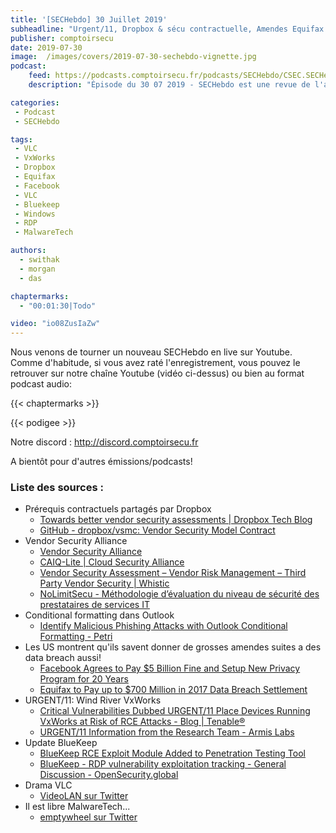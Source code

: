 ```yaml
---
title: '[SECHebdo] 30 Juillet 2019'
subheadline: "Urgent/11, Dropbox & sécu contractuelle, Amendes Equifax & Facebook, Bluekeep, VLC, Vendor Security Alliance, MalwareTech, etc."
publisher: comptoirsecu
date: 2019-07-30
image:  /images/covers/2019-07-30-sechebdo-vignette.jpg
podcast:
    feed: https://podcasts.comptoirsecu.fr/podcasts/SECHebdo/CSEC.SECHebdo.2019-07-30.m4a
    description: "Épisode du 30 07 2019 - SECHebdo est une revue de l'actualité cybersécurité réalisée en live sur Youtube, généralement le mardi soir."

categories:
 - Podcast
 - SECHebdo

tags:
 - VLC
 - VxWorks
 - Dropbox
 - Equifax
 - Facebook
 - VLC
 - Bluekeep
 - Windows
 - RDP
 - MalwareTech

authors:
  - swithak
  - morgan
  - das

chaptermarks:
  - "00:01:30|Todo"

video: "io08ZusIaZw"
---
```


Nous venons de tourner un nouveau SECHebdo en live sur Youtube. Comme d'habitude, si vous avez raté l'enregistrement, vous pouvez le retrouver sur notre chaîne Youtube (vidéo ci-dessus) ou bien au format podcast audio:

{{< chaptermarks >}}

{{< podigee >}}

Notre discord : <http://discord.comptoirsecu.fr>

A bientôt pour d'autres émissions/podcasts!

### Liste des sources :

*  Prérequis contractuels partagés par Dropbox
	* [Towards better vendor security assessments | Dropbox Tech Blog](https://blogs.dropbox.com/tech/2019/03/towards-better-vendor-security-assessments/)
	* [GitHub - dropbox/vsmc: Vendor Security Model Contract](https://github.com/dropbox/vsmc)
*  Vendor Security Alliance
	* [Vendor Security Alliance](https://www.vendorsecurityalliance.org/)
	* [CAIQ-Lite | Cloud Security Alliance](https://cloudsecurityalliance.org/artifacts/caiq-lite/)
	* [Vendor Security Assessment – Vendor Risk Management – Third Party Vendor Security | Whistic](https://www.whistic.com/)
	* [NoLimitSecu - Méthodologie d’évaluation du niveau de sécurité des prestataires de services IT](https://www.nolimitsecu.fr/methodologie-d-evaluation-du-niveau-de-securite-des-prestataires-de-services-it/)
*  Conditional formatting dans Outlook
	* [Identify Malicious Phishing Attacks with Outlook Conditional Formatting - Petri](https://www.petri.com/identify-malicious-phishing-attacks-outlook-conditional-formatting)
*  Les US montrent qu'ils savent donner de grosses amendes suites a des data breach aussi!
	* [Facebook Agrees to Pay $5 Billion Fine and Setup New Privacy Program for 20 Years](https://thehackernews.com/2019/07/ftc-facebook-privacy-program.html)
	* [Equifax to Pay up to $700 Million in 2017 Data Breach Settlement](https://thehackernews.com/2019/07/equifax-data-breach-fine.html)
*  URGENT/11: Wind River VxWorks
	* [Critical Vulnerabilities Dubbed URGENT/11 Place Devices Running VxWorks at Risk of RCE Attacks - Blog | Tenable®](https://fr.tenable.com/blog/critical-vulnerabilities-dubbed-urgent11-place-devices-running-vxworks-at-risk-of-rce-attacks)
	* [URGENT/11 Information from the Research Team - Armis Labs](https://armis.com/urgent11/)
*  Update BlueKeep
	* [BlueKeep RCE Exploit Module Added to Penetration Testing Tool](https://www.bleepingcomputer.com/news/security/bluekeep-rce-exploit-module-added-to-penetration-testing-tool/)
	* [BlueKeep - RDP vulnerability exploitation tracking - General Discussion - OpenSecurity.global](https://opensecurity.global/forums/topic/23-bluekeep-rdp-vulnerability-exploitation-tracking/)
*  Drama VLC
	* [VideoLAN sur Twitter](https://twitter.com/videolan/status/1153963312981389312)
*  Il est libre MalwareTech...
	* [emptywheel sur Twitter](https://twitter.com/emptywheel/status/1154789624843329536?s=20)
